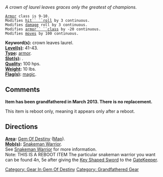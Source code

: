 *A crown of laurel leaves graces only the greatest of champions.*

[`Armor`](Armor_Values "wikilink")` class is 9-10.`  
`Modifies `[`hit`` ``roll`](Hit_Roll "wikilink")` by 3 continuous.`  
`Modifies `[`damage`](Damage_Roll "wikilink")` roll by 3 continuous.`  
`Modifies `[`armor`` ``class`](Armor_Class "wikilink")` by -20 continuous.`  
`Modifies `[`moves`](Move_Points "wikilink")` by 100 continuous.`

**Keyword(s):** crown leaves laurel.  
**[Level(s)](Object_Level "wikilink"):** 41-43.  
**[Type](:Category:_Object_Types "wikilink"):**
[armor](:Category:_Armor "wikilink").  
**[Slot(s)](Object_Slots "wikilink"):** <worn on head>.  
**[Quality](Object_Quality "wikilink"):** 100 hps.  
**[Weight](Object_Weight "wikilink"):** 10 lbs.  
**[Flag(s)](:Category:_Object_Flags "wikilink"):**
[magic](Magic_Flag "wikilink").  

## Comments

**Item has been grandfathered in March 2013. There is no replacement.**

This item is reboot only, meaning it appears only after a reboot.  

## Directions

**[Area](:Category:_Areas "wikilink"):** [Gem Of
Destiny](:Category:_Gem_Of_Destiny "wikilink")
([Map](Gem_Of_Destiny_Map "wikilink")).  
**[Mob(s)](:Category:_Mobs "wikilink"):** [Snakeman
Warrior](Snakeman_Warrior "wikilink").  
See [Snakeman Warrior](Snakeman_Warrior "wikilink") for more
information.  
Note: THIS IS A REBOOT ITEM The particular snakeman warrior you want can
be found 4n, 5e after giving the [Key Shaped
Sword](Key_Shaped_Sword "wikilink") to the
[GateKeeper](GateKeeper "wikilink").

[Category: Gear In Gem Of
Destiny](Category:_Gear_In_Gem_Of_Destiny "wikilink") [Category:
Grandfathered Gear](Category:_Grandfathered_Gear "wikilink")
